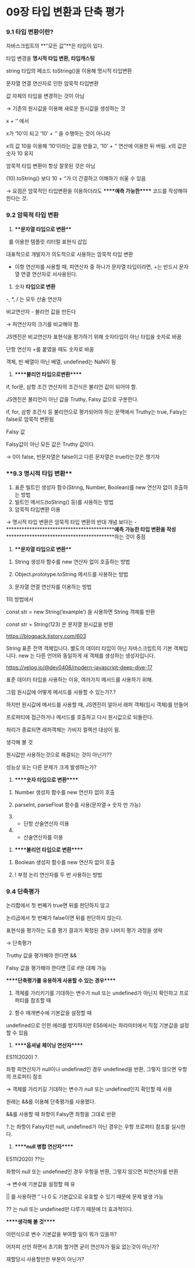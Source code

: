 # 09장 타입 변환과 단축 평가

### 9.1 타입 변환이란?

자바스크립트의 **“모든 값”**은 타입이 있다.

타입 변경을 **명시적 타입 변환, 타입캐스팅**

string 타입의 메소드 toString()을 이용해 명시적 타입변환

문자열 연결 연산자로 인한 암묵적 타입변환

값 자체의 타입을 변경하는 것이 아님

→ 기존의 원시값을 이용해 새로운 원시값을 생성하는 것

x + ‘’ 에서

x가 ‘10’이 되고 ‘10’ + ‘’ 을 수행하는 것이 아니라

x의 값 10을 이용해 ‘10’이라는 값을 만들고, ‘10’ + ‘’ 연산에 이용한 뒤 버림. x의 값은 숫자 10 유지

암묵적 타입 변환이 항상 잘못된 것은 아님

(10).toString() 보다 10 + ‘’가 더 간결하고 이해하기 쉬울 수 있음

→ 요점은 암묵적인 타입변환을 이용하더라도 ************\*\*\*\*************예측 가능한************\*\*\*\************* 코드를 작성해야 한다는 것.

### 9.2 암묵적 타입 변환

1. ******\*\*******문자열 타입으로 변환******\*\*******

` `를 이용한 템플릿 리터럴 표현식 삽입

대표적으로 개발자가 의도적으로 사용하는 암묵적 타입 변환

- 이항 연산자를 사용할 때, 피연산자 중 하나가 문자열 타입이라면, +는 반드시 문자열 연결 연산자로 서사용된다.

1. 숫자 **타입으로 변환**

-, \*, / 는 모두 산술 연산자

비교연산자 - 불리언 값을 만든다

→ 피연산자의 크기를 비교해야 함.

JS엔진은 비교연산자 표현식을 평가하기 위해 숫자타입이 아닌 타입을 숫자로 바꿈

단항 연산자 +를 붙였을 때도 숫자로 바꿈

객체, 빈 배열이 아닌 배열, undefined는 NaN이 됨

1. ******************\*\*\*\*******************불리언 타입으로변환******************\*\*\*\*******************

if, for문, 삼항 조건 연산자의 조건식은 불리언 값이 되어야 함.

JS엔진은 불리언이 아닌 값을 Truthy, Falsy 값으로 구분한다.

if, for, 삼항 조건식 등 불리언으로 평가되어야 하는 문맥에서 Truthy는 true, Falsy는 false로 암묵적 변환됨

Falsy 값

Falsy값이 아닌 모든 값은 Truthy 값이다.

→ 0이 false, 빈문자열은 false이고 다른 문자열은 true라는것은 챙기자

### **\*\***9.3 명시적 타입 변환**\*\***

1. 표준 빌트인 생성자 함수(String, Number, Boolean)를 new 연산자 없이 호출하는 방법
2. 빌트인 메서드(toString() 등)를 사용하는 방법
3. 암묵적 타입변환 이용

→ 명시적 타입 변환은 암묵적 타입 변환의 반대 개념 보다는 - ****************************************\*\*****************************************예측 가능한 타입 변환을 작성****************************************\*\*****************************************하는 것이 중점

1. **************************\*\***************************문자열 타입으로 변환**************************\*\***************************

1) String 생성자 함수를 new 연산자 없이 호출하는 방법

2) Object.prototype.toString 메서드를 사용하는 방법

3) 문자열 연결 연산자를 이용하는 방법

1의 방법에서

const str = new String(’example’) 을 사용하면 String 객체를 반환

const str = String(123) 은 문자열 원시값을 반환

https://blogpack.tistory.com/603

String 표준 전역 객체입니다. 별도의 데이터 타입이 아닌 자바스크립트의 기본 객체입니다. new 는 다른 언어와 동일하게 새 객체를 생성하는 생성자입니다.

https://velog.io/@dev0408/modern-javascript-deep-dive-17

표준 데이터 타입을 사용하는 이유, 여러가지 메서드를 사용하기 위해.

그럼 원시값에 어떻게 메서드를 사용할 수 있는가?.?

하지만 원시값에 메서드를 사용할 때, JS엔진이 알아서 래퍼 객체(임시 객체)를 만들어

프로퍼티에 접근하거나 메서드를 호출하고 다시 원시값으로 되돌린다.

처리가 종료되면 래퍼객체는 가비지 컬렉션 대상이 됨.

생각해 볼 것

원시값만 사용하는것으로 해결되는 것이 아닌가??

성능상 또는 다른 문제가 크게 발생하는가?

1. **********************\*\*\*\***********************숫자 타입으로 변환**********************\*\*\*\***********************

1) Number 생성자 함수를 new 연산자 없이 호출

2) parseInt, parseFloat 함수를 사용(문자열→ 숫자 만 가능)

3) - 단항 산술연산자 이용

4) - 산술연산자를 이용

1. **************************\*\*\*\***************************불리언 타입으로 변환**************************\*\*\*\***************************

1) Boolean 생성자 함수를 new 연산자 없이 호출

2) ! 부정 논리 연산자를 두 번 사용하는 방법

### 9.4 단축평가

논리합에서 첫 번째가 true면 뒤를 판단하지 않고

논리곱에서 첫 번째가 false이면 뒤를 판단하지 않는다.

표현식을 평가하는 도중 평가 결과가 확정된 경우 나머지 평가 과정을 생략

→ 단축평가

Truthy 값을 평가해야 한다면 &&

Falsy 값을 평가해야 한다면 ||로 if문 대체 가능

**********\*\*\*\***********단축평가를 유용하게 사용할 수 있는 경우**********\*\*\*\***********

1. 객체를 가리키기를 기대하는 변수가 null 또는 undefined가 아닌지 확인하고 프로퍼티를 참조할 때

2. 함수 매개변수에 기본값을 설정할 때

undefined으로 인한 에러를 방지하지만 ES6에서는 파라미터에서 직접 기본값을 설정할 수 있음

1. ************************\*\*\*\*************************옵셔널 체이닝 연산자************************\*\*\*\*************************

ES11(2020) ?.

좌항 피연산자가 null이나 undefined인 경우 undefined을 반환, 그렇지 않으면 우항의 프로퍼티 참조

→ 객체를 가리키길 기대하는 변수가 null 또는 undefined인지 확인할 때 사용

원래는 &&를 이용해 단축평가를 사용했다.

&&를 사용할 때 좌항이 Falsy면 좌항을 그대로 반환

?.는 좌항이 Falsy지만 null, undefined가 아닌 경우는 우항 프로퍼티 참조를 실시한다.

1. ******\*\*\*\*******null 병합 연산자******\*\*\*\*******

ES11(2020) ??는

좌항이 null 또는 undefined인 경우 우항을 반환, 그렇지 않으면 피연산자를 반환

→ 변수에 기본값을 설정할 때 유

|| 를 사용하면 ‘’ 나 0 도 기본값으로 유효할 수 있기 때문에 문제 발생 가능

?? 는 null 또는 undefined만 다루기 때문에 더 효과적이다.

************\*\*\*\*************생각해 볼 것************\*\*\*\*************

이런식으로 변수 기본값을 부여할 일이 뭐가 있을까?

어차피 선언 하면서 초기화 할거면 굳이 연산자가 필요 없는것이 아닌가?

재할당시 사용할만한 부분이 아닌가?
